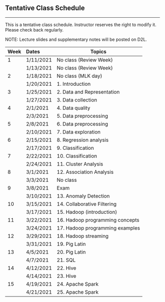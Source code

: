 ## Tentative Class Schedule
---
 This is a tentative class schedule. Instructor reserves the right to modify it. Please check back regularly. 
 
 NOTE: Lecture slides and supplementary notes will be posted on D2L. 

| Week |  Dates   |    Topics       |
|------|:---------|-----------------|
| 1  | 1/11/2021  | No class (Review Week) |
|    | 1/13/2021  | No class (Review Week) | 
| 2  | 1/18/2021  | No class (MLK day) | 
|    | 1/20/2021  | 1. Introduction  |
| 3  | 1/25/2021  | 2. Data and Representation |
|    | 1/27/2021  | 3. Data collection    | 
| 4  | 2/1/2021  | 4.  Data quality       |
|    | 2/3/2021  | 5.  Data preprocessing | 
| 5  | 2/8/2021   | 6. Data preprocessing |
|    | 2/10/2021   | 7. Data exploration  |
| 6  | 2/15/2021  | 8. Regression analysis |
|    | 2/17/2021  | 9. Classification  |
| 7  | 2/22/2021  | 10. Classification  |
|    | 2/24/2021  | 11. Cluster Analysis   |
| 8  | 3/1/2021  | 12. Association Analysis  | 
|    | 3/3/2021  | No class |
| 9  | 3/8/2021   | Exam    |
|    | 3/10/2021  | 13. Anomaly Detection |
| 10 | 3/15/2021  | 14.  Collaborative Filtering       |
|    | 3/17/2021  | 15. Hadoop (introduction)      |
| 11 | 3/22/2021  | 16. Hadoop programming concepts  |
|    | 3/24/2021  | 17. Hadoop programming examples |
| 12 | 3/29/2021  | 18. Hadoop streaming  |
|    | 3/31/2021  | 19. Pig Latin     |
| 13 | 4/5/2021   | 20. Pig Latin     |
|    | 4/7/2021   | 21. SQL      | 
| 14 | 4/12/2021  | 22. Hive     |
|    | 4/14/2021  | 23. Hive     |
| 15 | 4/19/2021  | 24. Apache Spark    |
|    | 4/21/2021  | 25. Apache Spark    |
